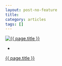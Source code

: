 ```yaml
---
layout: post-no-feature
title:
category: articles
tags: []
---
```


<a href="">![{{ page.title }}](/images/.jpg)</a>

*

[{{ page.title }}](http://example.com)